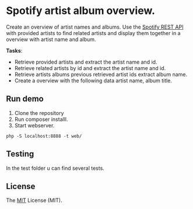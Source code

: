 # Spotify artist album overview.

Create an overview of artist names and albums.
Use the [Spotify REST API](https://developer.spotify.com/web-api/endpoint-reference/) with provided artists to find related artists and
display them together in a overview with artist name and album.

__Tasks__:

- Retrieve provided artists and extract the artist name and id.
- Retrieve related artists by id and extract the artist name and id.
- Retrieve artists albums previous retrieved artist ids extract album name.
- Create a overview with the following data artist name, album title.

## Run demo

1) Clone the repository
2) Run composer installl.
3) Start webserver.

```
php -S localhost:8888 -t web/
```

## Testing
In the test folder u can find several tests.

## License
The [MIT](http://opensource.org/licenses/MIT "MIT") License (MIT).
